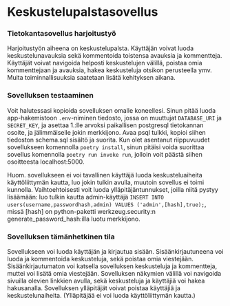 # Keskustelupalstasovellus

### Tietokantasovellus harjoitustyö

Harjoitustyön aiheena on keskustelupalsta. Käyttäjän voivat luoda keskustelunavauksia sekä kommentoida toistensa avauksia ja kommentteja. Käyttäjät voivat navigoida helposti keskustelujen välillä, poistaa omia kommenttejaan ja avauksia, hakea keskusteluja otsikon perusteella ymv. Muita toiminnallisuuksia saatetaan lisätä kehityksen aikana.

### Sovelluksen testaaminen
Voit halutessasi kopioida sovelluksen omalle koneellesi. Sinun pitää luoda app-hakemistoon `.env`-niminen tiedosto, jossa on muuttujat `DATABASE_URI` ja `SECRET_KEY`, ja asettaa 1.:lle arvoksi paikallisen postgresql tietokannan osoite, ja jälimmäiselle jokin merkkijono. Avaa psql tulkki, kopioi siihen tiedoston schema.sql sisältö ja suorita. Kun olet asentanut riippuvuudet sovellukseen komennolla `poetry install`, sinun pitäisi voida suorittaa sovellus komennolla `poetry run invoke run`, jolloin voit päästä siihen osoitteesta localhost:5000.

Huom. sovellukseen ei voi tavallinen käyttäjä luoda keskusteluaiheita käyttöliittymän kautta, luo jokin tulkin avulla, muutoin sovellus ei toimi kunnolla. Vaihtoehtoisesti voit luoda ylläpitäjäntunnukset, joilla niitä pystyy lisäämään: luo tulkin kautta admin-käyttäjä ```INSERT INTO users(username,passwordhash,admin) VALUES ('admin',[hash],true);```, missä [hash] on python-paketti werkzeug.security:n generate_password_hash:illa luotu merkkijono.

### Sovelluksen tämänhetkinen tila
Sovellukseen voi luoda käyttäjän ja kirjautua sisään. Sisäänkirjautuneena voi luoda ja kommentoida keskusteluja, sekä poistaa omia viestejään. Sisäänkirjautumaton voi katsella sovelluksen keskusteluja ja kommentteja, muttei voi lisätä omia viestejään. Sovelluksen näkymien välillä voi navigoida sivuilla olevien linkkien avulla, sekä keskusteluja ja käyttäjiä voi hakea hakusanalla. Sovelluksen ylläpitäjät voivat poistaa käyttäjiä ja keskustelunaiheita. (Ylläpitäjää ei voi luoda käyttöliittymän kautta.)
